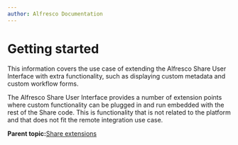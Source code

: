```yaml
---
author: Alfresco Documentation
---
```


# Getting started

This information covers the use case of extending the Alfresco Share User Interface with extra functionality, such as displaying custom metadata and custom workflow forms.

The Alfresco Share User Interface provides a number of extension points where custom functionality can be plugged in and run embedded with the rest of the Share code. This is functionality that is not related to the platform and that does not fit the remote integration use case.

**Parent topic:**[Share extensions](../concepts/dev-extensions-share.md)

